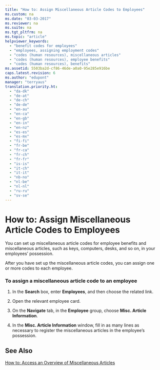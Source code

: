 ```yaml
---
title: "How to: Assign Miscellaneous Article Codes to Employees"
ms.custom: na
ms.date: "03-03-2017"
ms.reviewer: na
ms.suite: na
ms.tgt_pltfrm: na
ms.topic: "article"
helpviewer_keywords: 
  - "benefit codes for employees"
  - "employees, assigning employment codes"
  - "codes (human resources), miscellaneous articles"
  - "codes (human resources), employee benefits"
  - "codes (human resources), benefits"
ms.assetid: 5503ba2d-cf86-46de-a0a0-95e285e916be
caps.latest.revision: 6
ms.author: "edupont"
manager: "terryaus"
translation.priority.ht: 
  - "da-dk"
  - "de-at"
  - "de-ch"
  - "de-de"
  - "en-au"
  - "en-ca"
  - "en-gb"
  - "en-in"
  - "en-nz"
  - "es-es"
  - "es-mx"
  - "fi-fi"
  - "fr-be"
  - "fr-ca"
  - "fr-ch"
  - "fr-fr"
  - "is-is"
  - "it-ch"
  - "it-it"
  - "nb-no"
  - "nl-be"
  - "nl-nl"
  - "ru-ru"
  - "sv-se"
---
```

# How to: Assign Miscellaneous Article Codes to Employees
You can set up miscellaneous article codes for employee benefits and miscellaneous articles, such as keys, computers, desks, and so on, in your employees’ possession.  
  
 After you have set up the miscellaneous article codes, you can assign one or more codes to each employee.  
  
### To assign a miscellaneous article code to an employee  
  
1.  In the **Search** box, enter **Employees**, and then choose the related link.  
  
2.  Open the relevant employee card.  
  
3.  On the **Navigate** tab, in the **Employee** group, choose **Misc. Article Information**.  
  
4.  In the **Misc. Article Information** window, fill in as many lines as necessary to register the miscellaneous articles in the employee’s possession.  
  
## See Also  
 [How to: Access an Overview of Miscellaneous Articles](../HumanResources/how-to-access-an-overview-of-miscellaneous-articles.md)